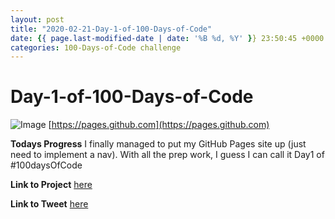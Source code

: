 ```yaml
---
layout: post
title: "2020-02-21-Day-1-of-100-Days-of-Code"
date: {{ page.last-modified-date | date: '%B %d, %Y' }} 23:50:45 +0000
categories: 100-Days-of-Code challenge
---
```


# Day-1-of-100-Days-of-Code
![Image](https://i.ytimg.com/vi/2MsN8gpT6jY/maxresdefault.jpg)
[https://pages.github.com](https://pages.github.com)
<br/>

**Todays Progress**
I finally managed to put my GitHub Pages site up (just need to implement a nav). With all the prep work, I guess I can call it Day1 of #100daysOfCode
<br/>

**Link to Project**
[here](https//prototowb.github.io)
<br/>

**Link to Tweet**
[here](https://twitter.com/prototowb/status/1230990568894930954)


